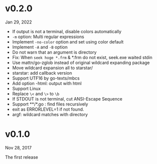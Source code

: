 v0.2.0
=======
Jan 29, 2022

- If output is not a terminal, disable colors automatically
- `-m` option: Multi regular expressions
- Implement `-no-color` option and set using color default
- Implement `-A` and `-B` option
- Do not warn that an argument is directory
- Fix: When `seek hoge *.frm` & \*.frm do not exist, seek.exe waited stdin
- Use mattn/go-zglob instead of original wildcard expanding package
- Move wildcard expansion all to starstar/
- starstar: add callback version
- Support UTF16 by go-texts/mbcs
- Add option -html: output with html
- Support Linux
- Replace `\<` and `\>` to `\b`
- If STDOUT is not terminal, cut ANSI-Escape Sequence
- Support \*\*/\*.go : find files recursively
- exit as ERRORLEVEL=1 if not found.
- argf: wildcard matches with directory

v0.1.0
=======
Nov 28, 2017

The first release
